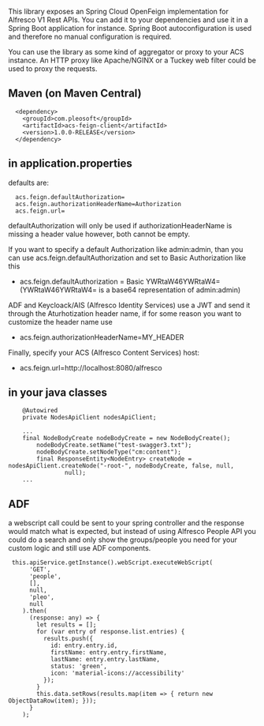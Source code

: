 This library exposes an Spring Cloud OpenFeign implementation for Alfresco V1 Rest APIs.
You can add it to your dependencies and use it in a Spring Boot application for instance.
Spring Boot autoconfiguration is used and therefore no manual configuration is required.

You can use the library as some kind of aggregator or proxy to your ACS instance. An HTTP proxy like
Apache/NGINX or a Tuckey web filter could be used to proxy the requests.

Maven (on Maven Central)
--
```
  <dependency>
    <groupId>com.pleosoft</groupId>
    <artifactId>acs-feign-client</artifactId>
    <version>1.0.0-RELEASE</version>
  </dependency>
```

in application.properties
--
defaults are:
```
  acs.feign.defaultAuthorization=
  acs.feign.authorizationHeaderName=Authorization
  acs.feign.url=
```

defaultAuthorization will only be used if authorizationHeaderName is missing a header value
however, both cannot be empty.

If you want to specify a default Authorization like admin:admin,
than you can use acs.feign.defaultAuthorization and set to Basic Authorization like this
- acs.feign.defaultAuthorization = Basic YWRtaW46YWRtaW4=
(YWRtaW46YWRtaW4= is a base64 representation of admin:admin)

ADF and Keycloack/AIS (Alfresco Identity Services) use a JWT and send it through the
Aturhotization header name, if for some reason you want to customize the header name use
- acs.feign.authorizationHeaderName=MY_HEADER

Finally, specify your ACS (Alfresco Content Services) host:
- acs.feign.url=http://localhost:8080/alfresco

in your java classes
--
```
	@Autowired
	private NodesApiClient nodesApiClient;

	...
	final NodeBodyCreate nodeBodyCreate = new NodeBodyCreate();
		nodeBodyCreate.setName("test-swagger3.txt");
		nodeBodyCreate.setNodeType("cm:content");
		final ResponseEntity<NodeEntry> createNode = nodesApiClient.createNode("-root-", nodeBodyCreate, false, null,
				null);
	...
```

ADF
--
a webscript call could be sent to your spring controller and the response would match what is expected, but instead of using Alfresco People API
you could do a search and only show the groups/people you need for your custom logic and still use ADF components.

```
 this.apiService.getInstance().webScript.executeWebScript(
      'GET',
      'people',
      [],
      null,
      'pleo',
      null
    ).then(
      (response: any) => {
        let results = [];
        for (var entry of response.list.entries) {
          results.push({
            id: entry.entry.id,
            firstName: entry.entry.firstName,
            lastName: entry.entry.lastName,
            status: 'green',
            icon: 'material-icons://accessibility'
          });
        }
        this.data.setRows(results.map(item => { return new ObjectDataRow(item); }));
      }
    );
```
